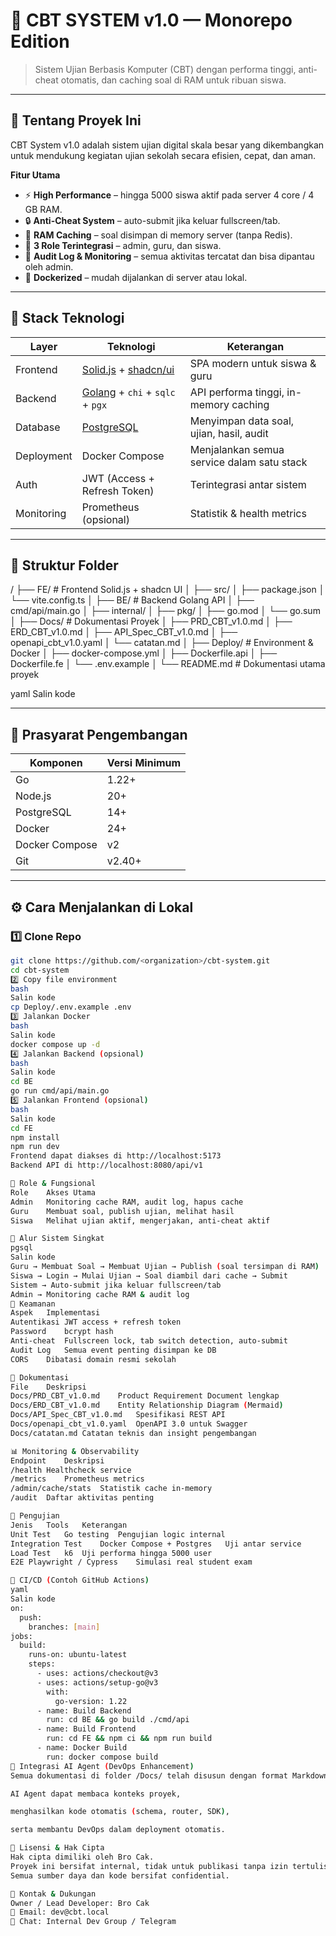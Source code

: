 # 🧠 CBT SYSTEM v1.0 — Monorepo Edition

> Sistem Ujian Berbasis Komputer (CBT) dengan performa tinggi, anti-cheat otomatis, dan caching soal di RAM untuk ribuan siswa.

---

## 🚀 Tentang Proyek Ini

CBT System v1.0 adalah sistem ujian digital skala besar yang dikembangkan untuk mendukung kegiatan ujian sekolah secara efisien, cepat, dan aman.

**Fitur Utama**
- ⚡ **High Performance** – hingga 5000 siswa aktif pada server 4 core / 4 GB RAM.
- 🔒 **Anti-Cheat System** – auto-submit jika keluar fullscreen/tab.
- 🧠 **RAM Caching** – soal disimpan di memory server (tanpa Redis).
- 👥 **3 Role Terintegrasi** – admin, guru, dan siswa.
- 🧾 **Audit Log & Monitoring** – semua aktivitas tercatat dan bisa dipantau oleh admin.
- 🐳 **Dockerized** – mudah dijalankan di server atau lokal.

---

## 🧱 Stack Teknologi

| Layer | Teknologi | Keterangan |
|--------|------------|-------------|
| Frontend | [Solid.js](https://www.solidjs.com) + [shadcn/ui](https://ui.shadcn.com) | SPA modern untuk siswa & guru |
| Backend | [Golang](https://go.dev) + `chi` + `sqlc` + `pgx` | API performa tinggi, in-memory caching |
| Database | [PostgreSQL](https://www.postgresql.org) | Menyimpan data soal, ujian, hasil, audit |
| Deployment | Docker Compose | Menjalankan semua service dalam satu stack |
| Auth | JWT (Access + Refresh Token) | Terintegrasi antar sistem |
| Monitoring | Prometheus (opsional) | Statistik & health metrics |

---

## 📁 Struktur Folder

/
├── FE/ # Frontend Solid.js + shadcn UI
│ ├── src/
│ ├── package.json
│ └── vite.config.ts
│
├── BE/ # Backend Golang API
│ ├── cmd/api/main.go
│ ├── internal/
│ ├── pkg/
│ ├── go.mod
│ └── go.sum
│
├── Docs/ # Dokumentasi Proyek
│ ├── PRD_CBT_v1.0.md
│ ├── ERD_CBT_v1.0.md
│ ├── API_Spec_CBT_v1.0.md
│ ├── openapi_cbt_v1.0.yaml
│ └── catatan.md
│
├── Deploy/ # Environment & Docker
│ ├── docker-compose.yml
│ ├── Dockerfile.api
│ ├── Dockerfile.fe
│ └── .env.example
│
└── README.md # Dokumentasi utama proyek

yaml
Salin kode

---

## 🧰 Prasyarat Pengembangan

| Komponen | Versi Minimum |
|-----------|----------------|
| Go | 1.22+ |
| Node.js | 20+ |
| PostgreSQL | 14+ |
| Docker | 24+ |
| Docker Compose | v2 |
| Git | v2.40+ |

---

## ⚙️ Cara Menjalankan di Lokal

### 1️⃣ Clone Repo
```bash
git clone https://github.com/<organization>/cbt-system.git
cd cbt-system
2️⃣ Copy file environment
bash
Salin kode
cp Deploy/.env.example .env
3️⃣ Jalankan Docker
bash
Salin kode
docker compose up -d
4️⃣ Jalankan Backend (opsional)
bash
Salin kode
cd BE
go run cmd/api/main.go
5️⃣ Jalankan Frontend (opsional)
bash
Salin kode
cd FE
npm install
npm run dev
Frontend dapat diakses di http://localhost:5173
Backend API di http://localhost:8080/api/v1

🧠 Role & Fungsional
Role	Akses Utama
Admin	Monitoring cache RAM, audit log, hapus cache
Guru	Membuat soal, publish ujian, melihat hasil
Siswa	Melihat ujian aktif, mengerjakan, anti-cheat aktif

🧩 Alur Sistem Singkat
pgsql
Salin kode
Guru → Membuat Soal → Membuat Ujian → Publish (soal tersimpan di RAM)
Siswa → Login → Mulai Ujian → Soal diambil dari cache → Submit
Sistem → Auto-submit jika keluar fullscreen/tab
Admin → Monitoring cache RAM & audit log
🔐 Keamanan
Aspek	Implementasi
Autentikasi	JWT access + refresh token
Password	bcrypt hash
Anti-cheat	Fullscreen lock, tab switch detection, auto-submit
Audit Log	Semua event penting disimpan ke DB
CORS	Dibatasi domain resmi sekolah

🧾 Dokumentasi
File	Deskripsi
Docs/PRD_CBT_v1.0.md	Product Requirement Document lengkap
Docs/ERD_CBT_v1.0.md	Entity Relationship Diagram (Mermaid)
Docs/API_Spec_CBT_v1.0.md	Spesifikasi REST API
Docs/openapi_cbt_v1.0.yaml	OpenAPI 3.0 untuk Swagger
Docs/catatan.md	Catatan teknis dan insight pengembangan

📊 Monitoring & Observability
Endpoint	Deskripsi
/health	Healthcheck service
/metrics	Prometheus metrics
/admin/cache/stats	Statistik cache in-memory
/audit	Daftar aktivitas penting

🧪 Pengujian
Jenis	Tools	Keterangan
Unit Test	Go testing	Pengujian logic internal
Integration Test	Docker Compose + Postgres	Uji antar service
Load Test	k6	Uji performa hingga 5000 user
E2E	Playwright / Cypress	Simulasi real student exam

🔁 CI/CD (Contoh GitHub Actions)
yaml
Salin kode
on:
  push:
    branches: [main]
jobs:
  build:
    runs-on: ubuntu-latest
    steps:
      - uses: actions/checkout@v3
      - uses: actions/setup-go@v3
        with:
          go-version: 1.22
      - name: Build Backend
        run: cd BE && go build ./cmd/api
      - name: Build Frontend
        run: cd FE && npm ci && npm run build
      - name: Docker Build
        run: docker compose build
🧠 Integrasi AI Agent (DevOps Enhancement)
Semua dokumentasi di folder /Docs/ telah disusun dengan format Markdown terstruktur, sehingga:

AI Agent dapat membaca konteks proyek,

menghasilkan kode otomatis (schema, router, SDK),

serta membantu DevOps dalam deployment otomatis.

🧮 Lisensi & Hak Cipta
Hak cipta dimiliki oleh Bro Cak.
Proyek ini bersifat internal, tidak untuk publikasi tanpa izin tertulis.
Semua sumber daya dan kode bersifat confidential.

🧭 Kontak & Dukungan
Owner / Lead Developer: Bro Cak
📧 Email: dev@cbt.local
💬 Chat: Internal Dev Group / Telegram